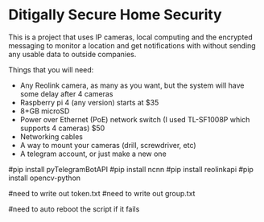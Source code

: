 # Ditigally Secure Home Security  

This is a project that uses IP cameras, local computing and the encrypted messaging to monitor a location and get notifications with without sending any usable data to outside companies.

Things that you will need:

* Any Reolink camera, as many as you want, but the system will have some delay after 4 cameras
* Raspberry pi 4 (any version) starts at $35
* 8+GB microSD
* Power over Ethernet (PoE) network switch (I used TL-SF1008P which supports 4 cameras) $50
* Networking cables
* A way to mount your cameras (drill, screwdriver, etc)
* A telegram account, or just make a new one


#pip install pyTelegramBotAPI
#pip install ncnn
#pip install reolinkapi
#pip install opencv-python


#need to write out token.txt
#need to write out group.txt

#need to auto reboot the script if it fails
